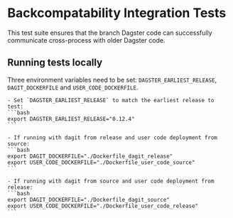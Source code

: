 # Backcompatability Integration Tests

This test suite ensures that the branch Dagster code can successfully communicate cross-process with older Dagster code.

## Running tests locally

Three environment variables need to be set: `DAGSTER_EARLIEST_RELEASE`, `DAGIT_DOCKERFILE` and `USER_CODE_DOCKERFILE`.

    - Set `DAGSTER_EARLIEST_RELEASE` to match the earliest release to test:
    ```bash
    export DAGSTER_EARLIEST_RELEASE="0.12.4"
    ```

    - If running with dagit from release and user code deployment from source:
    ```bash
    export DAGIT_DOCKERFILE="./Dockerfile_dagit_release"
    export USER_CODE_DOCKERFILE="./Dockerfile_user_code_source"
    ```

    - If running with dagit from source and user code deployment from release:
    ```bash
    export DAGIT_DOCKERFILE="./Dockerfile_dagit_source"
    export USER_CODE_DOCKERFILE="./Dockerfile_user_code_release"
    ```